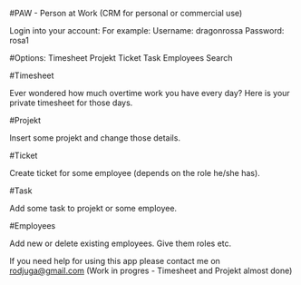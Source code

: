 #PAW - Person at Work (CRM for personal or commercial use)

Login into your account:
For example:
Username: dragonrossa
Password: rosa1

#Options:
Timesheet
Projekt
Ticket
Task
Employees
Search

#Timesheet

Ever wondered how much overtime work you have every day?
Here is your private timesheet for those days.

#Projekt

Insert some projekt and change those details.

#Ticket

Create ticket for some employee (depends on the role he/she has).

#Task

Add some task to projekt or some employee.

#Employees

Add new or delete existing employees.
Give them roles etc.


If you need help for using this app please contact me on rodjuga@gmail.com
(Work in progres - Timesheet and Projekt almost done)

